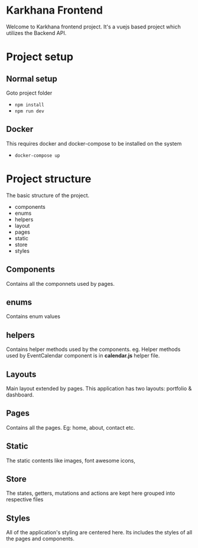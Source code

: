 # Karkhana Frontend

Welcome to Karkhana frontend project. It's a vuejs based project which utilizes the Backend API.

# Project setup

## Normal setup

Goto project folder
- `npm install`
- `npm run dev`

## Docker
This requires docker and docker-compose to be installed on the system
- `docker-compose up`

# Project structure

The basic structure of the project.
- components
- enums
- helpers
- layout
- pages
- static
- store
- styles

## Components
Contains all the componnets used by pages.

## enums
Contains enum values

## helpers
Contains helper methods used by the components. eg. Helper methods used by EventCalendar component is in **calendar.js** helper file.

## Layouts
Main layout extended by pages. This application has two layouts: portfolio & dashboard. 

## Pages
Contains all the pages. Eg: home, about, contact etc.

## Static
The static contents like images, font awesome icons, 

## Store
The states, getters, mutations and actions are kept here grouped into respective files

## Styles
All of the application's styling are centered here. Its includes the styles of all the pages and components.